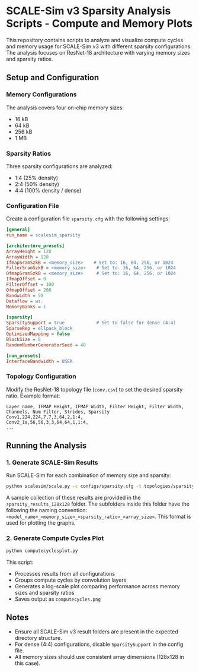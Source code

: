 # SCALE-Sim v3 Sparsity Analysis Scripts - Compute and Memory Plots

This repository contains scripts to analyze and visualize compute cycles and memory usage for SCALE-Sim v3 with different sparsity configurations. The analysis focuses on ResNet-18 architecture with varying memory sizes and sparsity ratios.

## Setup and Configuration

### Memory Configurations
The analysis covers four on-chip memory sizes:
- 16 kB
- 64 kB
- 256 kB
- 1 MB

### Sparsity Ratios
Three sparsity configurations are analyzed:
- 1:4 (25% density)
- 2:4 (50% density)
- 4:4 (100% density / dense)

### Configuration File
Create a configuration file `sparsity.cfg` with the following settings:

```ini
[general]
run_name = scalesim_sparsity

[architecture_presets]
ArrayHeight = 128
ArrayWidth = 128
IfmapSramSzkB = <memory_size>    # Set to: 16, 64, 256, or 1024
FilterSramSzkB = <memory_size>    # Set to: 16, 64, 256, or 1024
OfmapSramSzkB = <memory_size>     # Set to: 16, 64, 256, or 1024
IfmapOffset = 0
FilterOffset = 100
OfmapOffset = 200
Bandwidth = 50
Dataflow = ws
MemoryBanks = 1

[sparsity]
SparsitySupport = true            # Set to false for dense (4:4)
SparseRep = ellpack_block
OptimizedMapping = false
BlockSize = 8
RandomNumberGeneratorSeed = 40

[run_presets]
InterfaceBandwidth = USER
```

### Topology Configuration
Modify the ResNet-18 topology file (`conv.csv`) to set the desired sparsity ratio. Example format:

```csv
Layer name, IFMAP Height, IFMAP Width, Filter Height, Filter Width, Channels, Num Filter, Strides, Sparsity
Conv1,224,224,7,7,3,64,2,1:4,
Conv2_1a,56,56,3,3,64,64,1,1:4,
...
```

## Running the Analysis

### 1. Generate SCALE-Sim Results
Run SCALE-Sim for each combination of memory size and sparsity:

```bash
python scalesim/scale.py -c configs/sparsity.cfg -t topologies/sparsity/conv.csv -p sparsity_results
```

A sample collection of these results are provided in the ```sparsity_results_128x128``` folder. The subfolders inside this folder have the following the naming convention:
`<model_name>_<memory_size>_<sparsity_ratio>_<array_size>`. This format is used for plotting the graphs. 

### 2. Generate Compute Cycles Plot
```bash
python computecyclesplot.py
```
This script:
- Processes results from all configurations
- Groups compute cycles by convolution layers
- Generates a log-scale plot comparing performance across memory sizes and sparsity ratios
- Saves output as `computecycles.png`


## Notes
- Ensure all SCALE-Sim v3 result folders are present in the expected directory structure.
- For dense (4:4) configurations, disable `SparsitySupport` in the config file.
- All memory sizes should use consistent array dimensions (128x128 in this case).